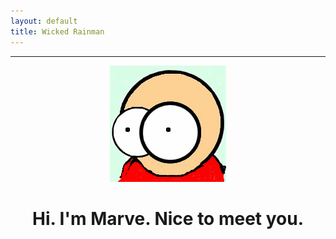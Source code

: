 ```yaml
---
layout: default
title: Wicked Rainman
---
```

__________________

<p align="center" >
  <img src="/pictures/marv.png">
</p>

<center><h1>Hi. I'm Marve. Nice to meet you.</h1></center>

